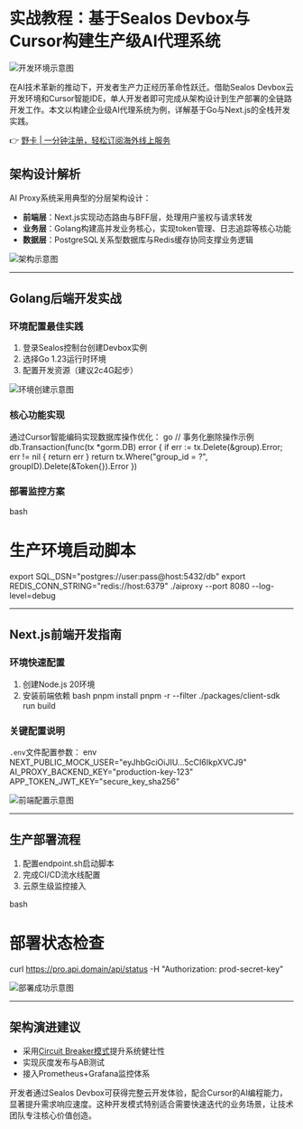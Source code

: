 # 实战教程：基于Sealos Devbox与Cursor构建生产级AI代理系统

![开发环境示意图](https://bbtdd.com/wp-content/uploads/img/90942060800.webp)

在AI技术革新的推动下，开发者生产力正经历革命性跃迁。借助Sealos Devbox云开发环境和Cursor智能IDE，单人开发者即可完成从架构设计到生产部署的全链路开发工作。本文以构建企业级AI代理系统为例，详解基于Go与Next.js的全栈开发实践。

👉 [野卡 | 一分钟注册，轻松订阅海外线上服务](https://bbtdd.com/yeka)

## 架构设计解析
AI Proxy系统采用典型的分层架构设计：
- **前端层**：Next.js实现动态路由与BFF层，处理用户鉴权与请求转发
- **业务层**：Golang构建高并发业务核心，实现token管理、日志追踪等核心功能
- **数据层**：PostgreSQL关系型数据库与Redis缓存协同支撑业务逻辑

![架构示意图](https://bbtdd.com/wp-content/uploads/img/2971605284640.webp)

---

## Golang后端开发实战

### 环境配置最佳实践
1. 登录Sealos控制台创建Devbox实例
2. 选择Go 1.23运行时环境
3. 配置开发资源（建议2c4G起步）

![环境创建示意图](https://bbtdd.com/wp-content/uploads/img/09295244859.webp)

### 核心功能实现
通过Cursor智能编码实现数据库操作优化：
go
// 事务化删除操作示例
db.Transaction(func(tx *gorm.DB) error {
    if err := tx.Delete(&group).Error; err != nil {
        return err
    }
    return tx.Where("group_id = ?", groupID).Delete(&Token{}).Error
})


### 部署监控方案
bash
# 生产环境启动脚本
export SQL_DSN="postgres://user:pass@host:5432/db"
export REDIS_CONN_STRING="redis://host:6379"
./aiproxy --port 8080 --log-level=debug


---

## Next.js前端开发指南

### 环境快速配置
1. 创建Node.js 20环境
2. 安装前端依赖
bash
pnpm install
pnpm -r --filter ./packages/client-sdk run build


### 关键配置说明
`.env`文件配置参数：
env
NEXT_PUBLIC_MOCK_USER="eyJhbGciOiJIU...5cCI6IkpXVCJ9"
AI_PROXY_BACKEND_KEY="production-key-123"
APP_TOKEN_JWT_KEY="secure_key_sha256"


![前端配置示意图](https://bbtdd.com/wp-content/uploads/img/192382487.webp)

---

## 生产部署流程
1. 配置endpoint.sh启动脚本
2. 完成CI/CD流水线配置
3. 云原生级监控接入

bash
# 部署状态检查
curl https://pro.api.domain/api/status -H "Authorization: prod-secret-key"


![部署成功示意图](https://bbtdd.com/wp-content/uploads/img/826413362.webp)

---

## 架构演进建议
- 采用[Circuit Breaker模式](https://bbtdd.com/yeka)提升系统健壮性
- 实现灰度发布与AB测试
- 接入Prometheus+Grafana监控体系

开发者通过Sealos Devbox可获得完整云开发体验，配合Cursor的AI编程能力，显著提升需求响应速度。这种开发模式特别适合需要快速迭代的业务场景，让技术团队专注核心价值创造。